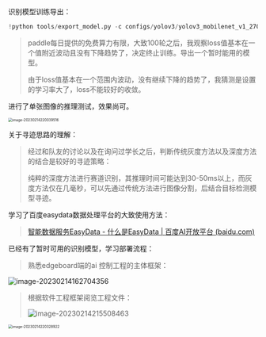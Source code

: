 识别模型训练导出：

```python
!python tools/export_model.py -c configs/yolov3/yolov3_mobilenet_v1_270e_voc.yml --output_dir=./inference_model -o weights=/home/aistudio/output/yolov3_mobilenet_v1_270e_voc/99.pdopt
```

> paddle每日提供的免费算力有限，大致100轮之后，我观察loss值基本在一个值附近波动且没有下降趋势了，决定终止训练。导出一个暂时能用的模型。
>
> 由于loss值基本在一个范围内波动，没有继续下降的趋势了，我猜测是设置的学习率大了，loss不能较好的收敛。

进行了单张图像的推理测试，效果尚可。

<img src="https://yoga-typora-photo.oss-cn-beijing.aliyuncs.com/typora_img/image-20230214220039516.png" alt="image-20230214220039516" style="zoom:50%;" />

关于寻迹思路的理解：

> 经过和队友的讨论以及在询问过学长之后，判断传统灰度方法以及深度方法的结合是较好的寻迹策略：
>
> 纯粹的深度方法进行赛道识别，其推理时间可能达到30-50ms以上，而灰度方法仅在几毫秒，可以先通过传统方法进行图像分割，后结合目标检测模型寻迹。

学习了百度easydata数据处理平台的大致使用方法：

> [智能数据服务EasyData - 什么是EasyData | 百度AI开放平台 (baidu.com)](https://ai.baidu.com/ai-doc/EasyData/ek9k9014h)

已经有了暂时可用的识别模型，学习部署流程：

> 熟悉edgeboard端的ai 控制工程的主体框架：

![image-20230214162704356](https://yoga-typora-photo.oss-cn-beijing.aliyuncs.com/typora_img/image-20230214162704356.png)

> 根据软件工程框架阅览工程文件：
>
> ![image-20230214215508463](https://yoga-typora-photo.oss-cn-beijing.aliyuncs.com/typora_img/image-20230214215508463.png)

<img src="https://yoga-typora-photo.oss-cn-beijing.aliyuncs.com/typora_img/image-20230214220328922.png" alt="image-20230214220328922" style="zoom:50%;" />

